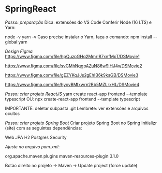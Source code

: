 # SpringReact

*Passo: preparação*
Dica: extensões do VS Code
Conferir Node (16 LTS) e Yarn:

node -v
yarn -v
Caso precise instalar o Yarn, faça o comando:
npm install --global yarn


*Design Figma*
https://www.figma.com/file/hpQuzpGHq2MmrI87xnfMoT/DSMovie1

https://www.figma.com/file/svCMhNqgpAZuN86w9IHJ4v/DSMovie2

https://www.figma.com/file/gEZYKqJJs2gEhIB6k9ksGB/DSMovie3

https://www.figma.com/file/hyovBMIxwrn2Bb5MZLrxHL/DSMovie4


*Passo: criar projeto ReactJS*
yarn create react-app frontend --template typescript
OU:
npx create-react-app frontend --template typescript

IMPORTANTE: deletar subpasta .git
Lembrete: ver extensões e arquivos ocultos


*Passo: criar projeto Spring Boot*
Criar projeto Spring Boot no Spring Initializr (site) com as seguintes dependências:

Web
JPA
H2
Postgres
Security

*Ajuste no arquivo pom.xml*:

<plugin>
	<groupId>org.apache.maven.plugins</groupId>
	<artifactId>maven-resources-plugin</artifactId>
	<version>3.1.0</version>
</plugin>

Botão direito no projeto -> Maven -> Update project (force update)
